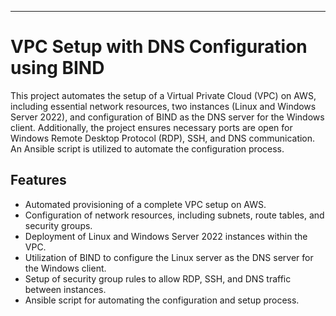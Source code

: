 ---

# VPC Setup with DNS Configuration using BIND

This project automates the setup of a Virtual Private Cloud (VPC) on AWS, including essential network resources, two instances (Linux and Windows Server 2022), and configuration of BIND as the DNS server for the Windows client. Additionally, the project ensures necessary ports are open for Windows Remote Desktop Protocol (RDP), SSH, and DNS communication. An Ansible script is utilized to automate the configuration process.

## Features

- Automated provisioning of a complete VPC setup on AWS.
- Configuration of network resources, including subnets, route tables, and security groups.
- Deployment of Linux and Windows Server 2022 instances within the VPC.
- Utilization of BIND to configure the Linux server as the DNS server for the Windows client.
- Setup of security group rules to allow RDP, SSH, and DNS traffic between instances.
- Ansible script for automating the configuration and setup process.
